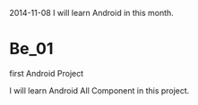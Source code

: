 2014-11-08
I will learn Android in this month.


Be_01
=====

first Android Project

I will learn Android All Component in this project.
